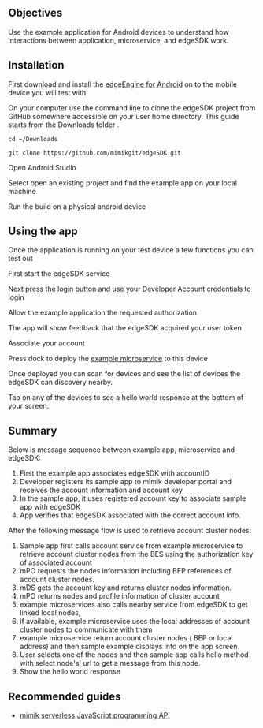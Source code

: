 ## Objectives

Use the example application for Android devices to understand how interactions between application, microservice, and edgeSDK work.

## Installation

First download and install the [edgeEngine for Android](https://developer.mimik.com/downloads/) on to the mobile device you will test with

On your computer use the command line to clone the edgeSDK project from GitHub somewhere accessible on your user home directory. This guide starts from the Downloads folder .

```cd ~/Downloads```

```git clone https://github.com/mimikgit/edgeSDK.git```

Open Android Studio

Select open an existing project and find the example app on your local machine

Run the build on a physical android device

## Using the app

Once the application is running on your test device a few functions you can test out

First start the edgeSDK service

Next press the login button and use your Developer Account credentials to login

Allow the example application the requested authorization

The app will show feedback that the edgeSDK acquired your user token

Associate your account

Press dock to deploy the [example microservice](https://developer.mimik.com/docs/microservices/deploy) to this device

Once deployed you can scan for devices and see the list of devices the edgeSDK can discovery nearby.

Tap on any of the devices to see a hello world response at the bottom of your screen.

## Summary

Below is message sequence between example app, microservice and edgeSDK:

1. First the example app associates edgeSDK with accountID
1. Developer registers its sample app to mimik developer portal and receives the account information and account key
1. In the sample app, it uses registered account key to associate sample app with edgeSDK
1. App verifies that edgeSDK associated with the correct account info.

After  the following message flow is used to retrieve account cluster nodes:

1. Sample app first calls account service from example microservice to retrieve account cluster nodes from the BES using the authorization key of associated account
1. mPO requests the nodes information  including BEP references of account cluster nodes.
1. mDS gets the account key and returns cluster nodes information.
1. mPO returns nodes and profile information of cluster account
1. example microservices also calls nearby service from edgeSDK to get linked local nodes,
1. if available, example microservice uses the local addresses of account cluster nodes to communicate with them
1. example microservice return account cluster nodes ( BEP or local address)  and then sample example displays info on the app screen.
1. User selects one of the nodes and then sample app calls hello method with select node's' url to get a message from this node.
1. Show the hello world response

## Recommended guides

- [mimik serverless JavaScript programming API](https://developer.mimik.com/docs/api-guides/apis)
